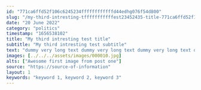 ```yaml
---
id: "771ca6ffd52f106c6245234ffffffffffffd44edhg076f54d800"
slug: "/my-third-intresting-tfffffffffffest23452435-title-771ca6ffd52f106c6fddgh44e076f54d800"
date: "20 June 2022"
category: "politics"
timestamp: "1656538102"
title: "My third intresting test title"
subtitle: "My third intresting test subtitle"
text: "dummy very long text dummy very long text dummy very long text dummy very long text dummy very long text dummy very long text dummy very long text dummy very long text dummy very long text dummy very long text dummy very long text dummy very long text dummy very long text dummy very long text dummy very long text dummy very long text "
images: [../../../assets/images/000010.jpg]
alts: ["Awesome first image from post one"]
source: "https://source-of-information"
layout: 1
keywords: "keyword 1, keyword 2, keyword 3"
---
```

